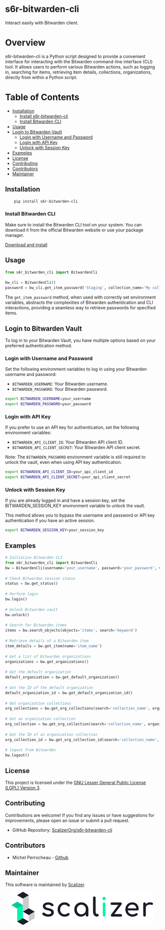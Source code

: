# s6r-bitwarden-cli

Interact easily with Bitwarden client.

# Overview

s6r-bitwarden-cli is a Python script designed to provide a convenient interface for interacting with the
Bitwarden command-line interface (CLI) tool. It allows users to perform various Bitwarden actions, such as logging in,
searching for items, retrieving item details, collections, organizations, directly from within a Python script.


# Table of Contents

- [Installation](#installation)
    - [Install s6r-bitwarden-cli](#install-s6r-bitwarden-cli)
    - [Install Bitwarden CLI](#install-bitwarden-cli)
- [Usage](#usage)
- [Login to Bitwarden Vault](#login-to-bitwarden-vault)
    - [Login with Username and Password](#login-with-username-and-password)
    - [Login with API Key](#login-with-api-key)
    - [Unlock with Session Key](#unlock-with-session-key)
- [Examples](#examples)
- [License](#license)
- [Contributing](#contributing)
- [Contributors](#contributors)
- [Maintainer](#maintainer)




## Installation

```bash
    pip install s6r-bitwarden-cli
```

### Install Bitwarden CLI

Make sure to install the Bitwarden CLI tool on your system. 
You can download it from the official Bitwarden website or use your package manager.

[Download and install](https://bitwarden.com/help/cli/#download-and-install)


## Usage

```python
from s6r_bitwarden_cli import BitwardenCli

bw_cli = BitwardenCli()
password = bw_cli.get_item_password('Staging', collection_name='My collection')
```

The `get_item_password` method, when used with correctly set environment variables, abstracts the complexities of
Bitwarden authentication and CLI interactions, providing a seamless way to retrieve passwords for specified items.

## Login to Bitwarden Vault

To log in to your Bitwarden Vault, you have multiple options based on your preferred authentication method.

### Login with Username and Password

Set the following environment variables to log in using your Bitwarden username and password:

- `BITWARDEN_USERNAME`: Your Bitwarden username.
- `BITWARDEN_PASSWORD`: Your Bitwarden password.

```bash
export BITWARDEN_USERNAME=your_username
export BITWARDEN_PASSWORD=your_password
```

### Login with API Key

If you prefer to use an API key for authentication, set the following environment variables:

- `BITWARDEN_API_CLIENT_ID`: Your Bitwarden API client ID.
- `BITWARDEN_API_CLIENT_SECRET`: Your Bitwarden API client secret.

Note: The `BITWARDEN_PASSWORD` environment variable is still required to unlock the vault, even when using API key
authentication.

```bash
export BITWARDEN_API_CLIENT_ID=your_api_client_id
export BITWARDEN_API_CLIENT_SECRET=your_api_client_secret
```

### Unlock with Session Key

If you are already logged in and have a session key, 
set the BITWARDEN_SESSION_KEY environment variable to unlock the vault.

This method allows you to bypass the username and password or API key authentication if you have an active session.

```bash
export BITWARDEN_SESSION_KEY=your_session_key
```

## Examples
```python
# Initialize Bitwarden CLI
from s6r_bitwarden_cli import BitwardenCli
bw = BitwardenCli(username='your_username', password='your_password', verbose=True)

# Check Bitwarden session status
status = bw.get_status()

# Perform login
bw.login()

# Unlock Bitwarden vault
bw.unlock()

# Search for Bitwarden items
items = bw.search_objects(objects='items', search='keyword')

# Retrieve details of a Bitwarden item
item_details = bw.get_item(name='item_name')

# Get a list of Bitwarden organizations
organizations = bw.get_organizations()

# Get the default organization
default_organization = bw.get_default_organization()

# Get the ID of the default organization
default_organization_id = bw.get_default_organization_id()

# Get organization collections
org_collections = bw.get_org_collections(search='collection_name', organization_id='organization_id')

# Get an organization collection
org_collection = bw.get_org_collection(search='collection_name', organization_id='organization_id')

# Get the ID of an organization collection
org_collection_id = bw.get_org_collection_id(search='collection_name', organization_id='organization_id')

# logout from Bitwarden
bw.logout()
```

## License

This project is licensed under the [GNU Lesser General Public License (LGPL) Version 3](https://www.gnu.org/licenses/lgpl-3.0.html).


## Contributing

Contributions are welcome! If you find any issues or have suggestions for improvements,
please open an issue or submit a pull request.

- GitHub Repository: [ScalizerOrg/s6r-bitwarden-cli](https://github.com/ScalizerOrg/s6r-bitwarden-cli)

## Contributors

* Michel Perrocheau - [Github](https://github.com/myrrkel)


## Maintainer

This software is maintained by [Scalizer](https://www.scalizer.fr).


<div style="text-align: center;">

[![Scaliser](./logo_scalizer.png)](https://www.scalizer.fr)

</div>